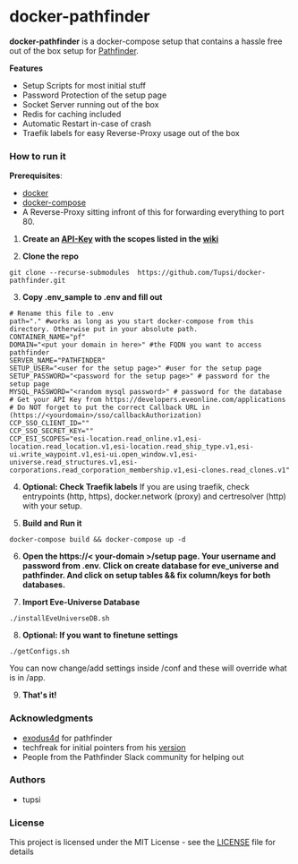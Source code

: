# docker-pathfinder

**docker-pathfinder** is a docker-compose setup that contains a hassle free out of the box setup for [Pathfinder](https://developers.eveonline.com/https://github.com/exodus4d/pathfinder).

**Features**
* Setup Scripts for most initial stuff
* Password Protection of the setup page
* Socket Server running out of the box
* Redis for caching included
* Automatic Restart in-case of crash
* Traefik labels for easy Reverse-Proxy usage out of the box

### How to run it

**Prerequisites**:
* [docker](https://docs.docker.com/)
* [docker-compose](https://docs.docker.com/)
* A Reverse-Proxy sitting infront of this for forwarding everything to port 80.

1. **Create an [API-Key](https://developers.eveonline.com/) with the scopes listed in the [wiki](https://github.com/exodus4d/pathfinder/wiki/SSO-ESI)** 

2. **Clone the repo**
```shell
git clone --recurse-submodules  https://github.com/Tupsi/docker-pathfinder.git
```

3. **Copy .env_sample to .env and fill out**
```shell
# Rename this file to .env
path="." #works as long as you start docker-compose from this directory. Otherwise put in your absolute path.
CONTAINER_NAME="pf"
DOMAIN="<put your domain in here>" #the FQDN you want to access pathfinder
SERVER_NAME="PATHFINDER"
SETUP_USER="<user for the setup page>" #user for the setup page
SETUP_PASSWORD="<password for the setup page>" # password for the setup page
MYSQL_PASSWORD="<random mysql password>" # password for the database
# Get your API Key from https://developers.eveonline.com/applications
# Do NOT forget to put the correct Callback URL in (https://<yourdomain>/sso/callbackAuthorization)
CCP_SSO_CLIENT_ID=""
CCP_SSO_SECRET_KEY=""
CCP_ESI_SCOPES="esi-location.read_online.v1,esi-location.read_location.v1,esi-location.read_ship_type.v1,esi-ui.write_waypoint.v1,esi-ui.open_window.v1,esi-universe.read_structures.v1,esi-corporations.read_corporation_membership.v1,esi-clones.read_clones.v1"
```
4. **Optional: Check Traefik labels**
If you are using traefik, check entrypoints (http, https), docker.network (proxy) and certresolver (http) with your setup.

5. **Build and Run it**
```shell                                                                                        
docker-compose build && docker-compose up -d
```

6. **Open the https://< your-domain >/setup page. Your username  and password from .env. Click on create database for eve_universe and pathfinder. And click on setup tables && fix column/keys for both databases.**

7. **Import Eve-Universe Database**
```shell                                                                                        
./installEveUniverseDB.sh
```
8. **Optional: If you want to finetune settings**
```shell                                                                                        
./getConfigs.sh
```
You can now change/add settings inside /conf and these will override what is in /app.

9. **That's it!**

### Acknowledgments
*  [exodus4d](https://github.com/exodus4d/) for pathfinder
*  techfreak for initial pointers from his [version](https://gitlab.com/techfreak/pathfinder-container)
*  People from the Pathfinder Slack community for helping out

### Authors
* tupsi

### License
This project is licensed under the MIT License - see the [LICENSE](LICENSE) file for details

